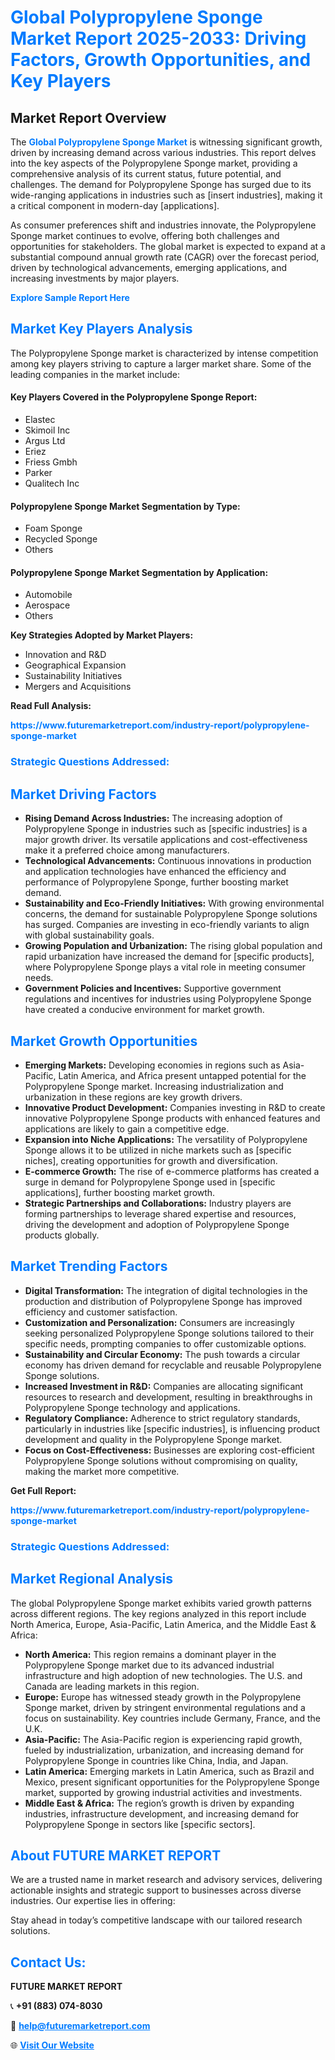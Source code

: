 <h1 style="color: #007BFF;">Global Polypropylene Sponge Market Report 2025-2033: Driving Factors, Growth Opportunities, and Key Players</h1>

<section id="overview">
<h2>Market Report Overview</h2>
<p>The <a href="https://www.futuremarketreport.com/industry-report/polypropylene-sponge-market" style="color: #007BFF; text-decoration: none;"><strong>Global Polypropylene Sponge Market</strong></a> is witnessing significant growth, driven by increasing demand across various industries. This report delves into the key aspects of the Polypropylene Sponge market, providing a comprehensive analysis of its current status, future potential, and challenges. The demand for Polypropylene Sponge has surged due to its wide-ranging applications in industries such as [insert industries], making it a critical component in modern-day [applications].</p>
<p>As consumer preferences shift and industries innovate, the Polypropylene Sponge market continues to evolve, offering both challenges and opportunities for stakeholders. The global market is expected to expand at a substantial compound annual growth rate (CAGR) over the forecast period, driven by technological advancements, emerging applications, and increasing investments by major players.</p>
</section>

<section id="overview">
<p><a href="https://www.futuremarketreport.com/request-sample/reportId=82891" style="color: #007BFF; text-decoration: none;"><strong>Explore Sample Report Here</strong></a></p>
</section>

<section id="key-players">
<h2 style="color: #007BFF;">Market Key Players Analysis</h2>
<p>The Polypropylene Sponge market is characterized by intense competition among key players striving to capture a larger market share. Some of the leading companies in the market include:</p>
<h4>Key Players Covered in the Polypropylene Sponge Report:</h4>
<ul><li>Elastec</li><li>Skimoil Inc</li><li>Argus Ltd</li><li>Eriez</li><li>Friess Gmbh</li><li>Parker</li><li>Qualitech Inc</li></ul>
<h4>Polypropylene Sponge Market Segmentation by Type:</h4>
<ul><li>Foam Sponge</li><li>Recycled Sponge</li><li>Others</li></ul>

<h4>Polypropylene Sponge Market Segmentation by Application:</h4>
<ul><li>Automobile</li><li>Aerospace</li><li>Others</li></ul>
<p><strong>Key Strategies Adopted by Market Players:</strong></p>
<ul>
<li>Innovation and R&D</li>
<li>Geographical Expansion</li>
<li>Sustainability Initiatives</li>
<li>Mergers and Acquisitions</li>
</ul>
</section>

<section>
<p><strong>Read Full Analysis: </strong></p><a href="https://www.futuremarketreport.com/industry-report/polypropylene-sponge-market" style="color: #007BFF; text-decoration: none;"><strong>https://www.futuremarketreport.com/industry-report/polypropylene-sponge-market</strong></a>
<h3 style="color: #007BFF;">Strategic Questions Addressed:</h3>
</section>

<section id="driving-factors">
<h2 style="color: #007BFF;">Market Driving Factors</h2>
<ul>
<li><strong>Rising Demand Across Industries:</strong> The increasing adoption of Polypropylene Sponge in industries such as [specific industries] is a major growth driver. Its versatile applications and cost-effectiveness make it a preferred choice among manufacturers.</li>
<li><strong>Technological Advancements:</strong> Continuous innovations in production and application technologies have enhanced the efficiency and performance of Polypropylene Sponge, further boosting market demand.</li>
<li><strong>Sustainability and Eco-Friendly Initiatives:</strong> With growing environmental concerns, the demand for sustainable Polypropylene Sponge solutions has surged. Companies are investing in eco-friendly variants to align with global sustainability goals.</li>
<li><strong>Growing Population and Urbanization:</strong> The rising global population and rapid urbanization have increased the demand for [specific products], where Polypropylene Sponge plays a vital role in meeting consumer needs.</li>
<li><strong>Government Policies and Incentives:</strong> Supportive government regulations and incentives for industries using Polypropylene Sponge have created a conducive environment for market growth.</li>
</ul>
</section>

<section id="growth-opportunities">
<h2 style="color: #007BFF;">Market Growth Opportunities</h2>
<ul>
<li><strong>Emerging Markets:</strong> Developing economies in regions such as Asia-Pacific, Latin America, and Africa present untapped potential for the Polypropylene Sponge market. Increasing industrialization and urbanization in these regions are key growth drivers.</li>
<li><strong>Innovative Product Development:</strong> Companies investing in R&D to create innovative Polypropylene Sponge products with enhanced features and applications are likely to gain a competitive edge.</li>
<li><strong>Expansion into Niche Applications:</strong> The versatility of Polypropylene Sponge allows it to be utilized in niche markets such as [specific niches], creating opportunities for growth and diversification.</li>
<li><strong>E-commerce Growth:</strong> The rise of e-commerce platforms has created a surge in demand for Polypropylene Sponge used in [specific applications], further boosting market growth.</li>
<li><strong>Strategic Partnerships and Collaborations:</strong> Industry players are forming partnerships to leverage shared expertise and resources, driving the development and adoption of Polypropylene Sponge products globally.</li>
</ul>
</section>

<section id="trending-factors">
<h2 style="color: #007BFF;">Market Trending Factors</h2>
<ul>
<li><strong>Digital Transformation:</strong> The integration of digital technologies in the production and distribution of Polypropylene Sponge has improved efficiency and customer satisfaction.</li>
<li><strong>Customization and Personalization:</strong> Consumers are increasingly seeking personalized Polypropylene Sponge solutions tailored to their specific needs, prompting companies to offer customizable options.</li>
<li><strong>Sustainability and Circular Economy:</strong> The push towards a circular economy has driven demand for recyclable and reusable Polypropylene Sponge solutions.</li>
<li><strong>Increased Investment in R&D:</strong> Companies are allocating significant resources to research and development, resulting in breakthroughs in Polypropylene Sponge technology and applications.</li>
<li><strong>Regulatory Compliance:</strong> Adherence to strict regulatory standards, particularly in industries like [specific industries], is influencing product development and quality in the Polypropylene Sponge market.</li>
<li><strong>Focus on Cost-Effectiveness:</strong> Businesses are exploring cost-efficient Polypropylene Sponge solutions without compromising on quality, making the market more competitive.</li>
</ul>
</section>

<section>
<p><strong>Get Full Report: </strong></p><a href="https://www.futuremarketreport.com/industry-report/polypropylene-sponge-market" style="color: #007BFF; text-decoration: none;"><strong>https://www.futuremarketreport.com/industry-report/polypropylene-sponge-market</strong></a>
<h3 style="color: #007BFF;">Strategic Questions Addressed:</h3>
</section>


<section id="regional-analysis">
<h2 style="color: #007BFF;">Market Regional Analysis</h2>
<p>The global Polypropylene Sponge market exhibits varied growth patterns across different regions. The key regions analyzed in this report include North America, Europe, Asia-Pacific, Latin America, and the Middle East & Africa:</p>
<ul>
<li><strong>North America:</strong> This region remains a dominant player in the Polypropylene Sponge market due to its advanced industrial infrastructure and high adoption of new technologies. The U.S. and Canada are leading markets in this region.</li>
<li><strong>Europe:</strong> Europe has witnessed steady growth in the Polypropylene Sponge market, driven by stringent environmental regulations and a focus on sustainability. Key countries include Germany, France, and the U.K.</li>
<li><strong>Asia-Pacific:</strong> The Asia-Pacific region is experiencing rapid growth, fueled by industrialization, urbanization, and increasing demand for Polypropylene Sponge in countries like China, India, and Japan.</li>
<li><strong>Latin America:</strong> Emerging markets in Latin America, such as Brazil and Mexico, present significant opportunities for the Polypropylene Sponge market, supported by growing industrial activities and investments.</li>
<li><strong>Middle East & Africa:</strong> The region’s growth is driven by expanding industries, infrastructure development, and increasing demand for Polypropylene Sponge in sectors like [specific sectors].</li>
</ul>
</section>

<footer>
<h2 style="color: #007BFF;">About FUTURE MARKET REPORT</h2>
<p>We are a trusted name in market research and advisory services, delivering actionable insights and strategic support to businesses across diverse industries. Our expertise lies in offering:</p>

<p>Stay ahead in today’s competitive landscape with our tailored research solutions.</p>

<h2 style="color: #007BFF;">Contact Us:</h2>
<p><strong>FUTURE MARKET REPORT</strong></p>
<p>📞 <strong>+91 (883) 074-8030</strong></p>
<p>📧 <strong><a href="mailto:help@futuremarketreport.com" style="color: #007BFF;">help@futuremarketreport.com</a></strong></p>
<p>🌐 <strong><a href="https://www.futuremarketreport.com/" style="color: #007BFF;">Visit Our Website</a></strong></p>
</footer>